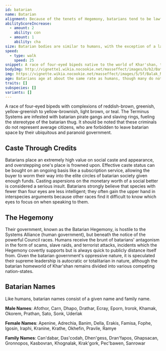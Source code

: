 ```yaml
---
id: batarian
name: Batarian
alignment: Because of the tenets of Hegemony, batarians tend to be lawful evil, although there are outliers on the moral spectrum.
abilityScoreIncrease:
  - amount: 2
    ability: con
  - amount: 1
    ability: cha
size: Batarian bodies are similar to humans, with the exception of a large forehead to accommodate their additional four eyes, making them about 15cm (6") taller. Your size is Medium.
speed: 
  - type: walk
    speed: 25
snippet: A race of four-eyed bipeds native to the world of Khar'shan, the batarians are a disreputable species that chose to isolate itself from the rest of the galaxy.
bodyImg: http://vignette1.wikia.nocookie.net/masseffect/images/b/b2/Batarian_MP.png/revision/latest/scale-to-width-down/500
img: https://vignette.wikia.nocookie.net/masseffect/images/5/5f/Balak_ME_adversaryshot.png/revision/latest/scale-to-width-down/422?cb=20140812140358
age: Batarians age at about the same rate as humans, though many do not live past 100 due to their caustic and dangerous lifestyles.
traits: []
subspecies: []
variants: [] 
---
```


A race of four-eyed bipeds with complexions of reddish-brown, greenish, yellow-greenish to yellow-brownish, light brown, or teal.
The Terminus Systems are infested with batarian pirate gangs and slaving 
rings, fueling the stereotype of the batarian thug. It should be noted that these criminals do not represent average 
citizens, who are forbidden to leave batarian space by their ubiquitous and paranoid government.

## Caste Through Credits
Batarians place an extremely high value on social caste and appearance, and overstepping one's place is frowned upon. 
Effective caste status can be bought on an ongoing basis like a subscription service, allowing the buyer to worm their 
way into the elite circles of batarian society given enough funds. Casting aspersions on the monetary worth of a 
social better is considered a serious insult. Batarians strongly believe that species with fewer than four eyes are 
less intelligent; they often gain the upper hand in interspecies arguments because other races find it difficult 
to know which eyes to focus on when speaking to them.

## The Hegemony
Their government, known as the Batarian Hegemony, is hostile to the Systems Alliance (human government), but beneath 
the notice of the powerful Council races. Humans receive the brunt of batarians' antagonism in the form of scams, slave raids, 
and terrorist attacks, incidents which the Hegemony covertly supports but is always quick to publicly distance itself from.
Given the batarian government's oppressive nature, it is speculated their 
supreme leadership is autocratic or totalitarian in nature, although the batarian homeworld of Khar'shan remains 
divided into various competing nation-states.

## Batarian Names
Like humans, batarian names consist of a given name and family name.

__Male Names__: Afothor, Carn, Dhapo, Drathar, Ecray, Eporn, Irorok, Khamak, Okorem, Prathan, Sato, Sonk, Uderlak 

__Female Names__: Apenine, Adrechia, Banim, Della, Erakis, Famisa, Fophe, Igosin, Iraphi, Kranine, Krathe, Okhefin, Pravile, Ramye

__Family Names__: Can'dabar, Das'codah, Dhen'gess, Dran'fapos, Ghapsacan, Gronnopos, Kasbovran, Khognalak, Krak'gork, Pec'bawen, Sanrowar

<source-reference pages="Batarian" source="wiki"></source-reference>


